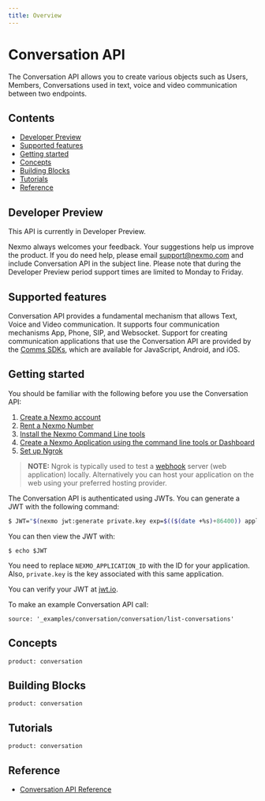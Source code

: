 ```yaml
---
title: Overview
---
```


# Conversation API

The Conversation API allows you to create various objects such as Users, Members, Conversations used in text, voice and video communication between two endpoints.

## Contents

* [Developer Preview](#developer-preview)
* [Supported features](#supported-features)
* [Getting started](#getting-started)
* [Concepts](#concepts)
* [Building Blocks](#building-blocks)
* [Tutorials](#tutorials)
* [Reference](#reference)

## Developer Preview

This API is currently in Developer Preview.

Nexmo always welcomes your feedback. Your suggestions help us improve the product. If you do need help, please email [support@nexmo.com](mailto:support@nexmo.com) and include Conversation API in the subject line. Please note that during the Developer Preview period support times are limited to Monday to Friday.

## Supported features

Conversation API provides a fundamental mechanism that allows Text, Voice and Video communication. It supports four communication mechanisms App, Phone, SIP, and Websocket. Support for creating communication applications that use the Conversation API are provided by the [Comms SDKs](/comms-sdks/overview), which are available for JavaScript, Android, and iOS.

## Getting started

You should be familiar with the following before you use the Conversation API:

1. [Create a Nexmo account](/account/guides/management#create-and-configure-a-nexmo-account)
2. [Rent a Nexmo Number](/account/guides/numbers#rent-virtual-numbers)
3. [Install the Nexmo Command Line tools](/tools)
4. [Create a Nexmo Application using the command line tools or Dashboard](/concepts/guides/applications#getting-started-with-applications)
5. [Set up Ngrok](https://ngrok.com)

> **NOTE:** Ngrok is typically used to test a [webhook](/concepts/guides/webhooks) server (web application) locally. Alternatively you can host your application on the web using your preferred hosting provider.

The Conversation API is authenticated using JWTs. You can generate a JWT with the following command:

``` bash
$ JWT="$(nexmo jwt:generate private.key exp=$(($(date +%s)+86400)) application_id=NEXMO_APPLICATION_ID)"
```

You can then view the JWT with:

```
$ echo $JWT
```

You need to replace `NEXMO_APPLICATION_ID` with the ID for your application. Also, `private.key` is the key associated with this same application.

You can verify your JWT at [jwt.io](https://jwt.io).

To make an example Conversation API call:

```building_blocks
source: '_examples/conversation/conversation/list-conversations'
```

## Concepts

```concept_list
product: conversation
```

## Building Blocks

```building_block_list
product: conversation
```

## Tutorials

```tutorials
product: conversation
```

## Reference

* [Conversation API Reference](/api/conversation)
